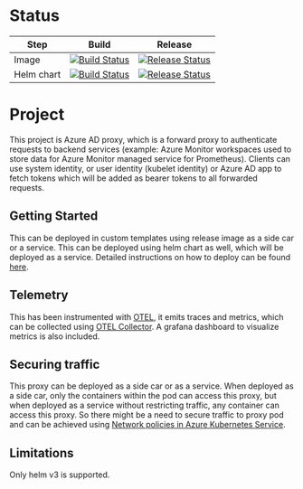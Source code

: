 # Status
| Step | Build | Release |
| -- | -- | -- |
| Image | [![Build Status](https://github-private.visualstudio.com/azure/_apis/build/status/Azure.aad-auth-proxy?branchName=main&jobName=Build%20image)](https://github-private.visualstudio.com/azure/_build/latest?definitionId=449&branchName=main) | [![Release Status](https://github-private.vsrm.visualstudio.com/_apis/public/Release/badge/2d36c31d-2f89-409f-9a3e-32e4e9699840/80/129)](https://github-private.visualstudio.com/azure/_release?_a=releases&view=mine&definitionId=80)
| Helm chart | [![Build Status](https://github-private.visualstudio.com/azure/_apis/build/status/Azure.aad-auth-proxy?branchName=main&jobName=Package%20helm%20chart)](https://github-private.visualstudio.com/azure/_build/latest?definitionId=440&branchName=main) | [![Release Status](https://github-private.vsrm.visualstudio.com/_apis/public/Release/badge/2d36c31d-2f89-409f-9a3e-32e4e9699840/80/129)](https://github-private.visualstudio.com/azure/_release?_a=releases&view=mine&definitionId=80)

# Project
This project is Azure AD proxy, which is a forward proxy to authenticate requests to backend services (example: Azure Monitor workspaces used to store data for Azure Monitor managed service for Prometheus). Clients can use system identity, or user identity (kubelet identity) or Azure AD app to fetch tokens which will be added as bearer tokens to all forwarded requests.

## Getting Started
This can be deployed in custom templates using release image as a side car or a service. This can be deployed using helm chart as well, which will be deployed as a service. Detailed instructions on how to deploy can be found [here](./docs/getting-started/GETTING_STARTED.md).

## Telemetry
This has been instrumented with [OTEL](https://opentelemetry.io/), it emits traces and metrics, which can be collected using [OTEL Collector](https://github.com/open-telemetry/opentelemetry-collector). A grafana dashboard to visualize metrics is also included.

## Securing traffic
This proxy can be deployed as a side car or as a service. When deployed as a side car, only the containers within the pod can access this proxy, but when deployed as a service without restricting traffic, any container can access this proxy. So there might be a need to secure traffic to proxy pod and can be achieved using [Network policies in Azure Kubernetes Service](https://learn.microsoft.com/azure/aks/use-network-policies).

## Limitations
Only helm v3 is supported.
